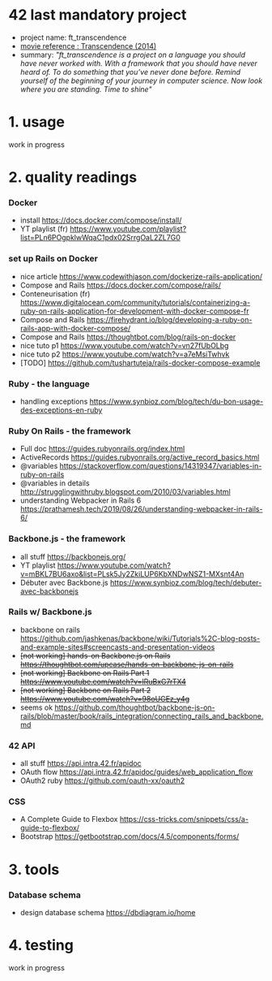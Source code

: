 # 42 last mandatory project
- project name: ft_transcendence
- [movie reference : Transcendence (2014)](https://en.wikipedia.org/wiki/Transcendence_(2014_film))
- summary: *"ft_transcendence is a project on a language you should have never worked with. With a framework that you should have never heard of. To do something that you’ve never done before. Remind yourself of the beginning of your journey in computer science. Now look where you are standing. Time to shine"*

# 1. usage

work in progress

# 2. quality readings 

### Docker
- install https://docs.docker.com/compose/install/
- YT playlist (fr) https://www.youtube.com/playlist?list=PLn6POgpklwWqaC1pdx02SrrgOaL2ZL7G0

### set up Rails on Docker
- nice article https://www.codewithjason.com/dockerize-rails-application/ 
- Compose and Rails https://docs.docker.com/compose/rails/
- Conteneurisation (fr) https://www.digitalocean.com/community/tutorials/containerizing-a-ruby-on-rails-application-for-development-with-docker-compose-fr
- Compose and Rails https://firehydrant.io/blog/developing-a-ruby-on-rails-app-with-docker-compose/
- Compose and Rails https://thoughtbot.com/blog/rails-on-docker
- nice tuto p1 https://www.youtube.com/watch?v=vn27fUbOLbg
- nice tuto p2 https://www.youtube.com/watch?v=a7eMsiTwhvk
- [TODO] https://github.com/tushartuteja/rails-docker-compose-example

### Ruby - the language
- handling exceptions https://www.synbioz.com/blog/tech/du-bon-usage-des-exceptions-en-ruby

### Ruby On Rails - the framework
- Full doc https://guides.rubyonrails.org/index.html
- ActiveRecords https://guides.rubyonrails.org/active_record_basics.html
- @variables https://stackoverflow.com/questions/14319347/variables-in-ruby-on-rails
- @variables in details http://strugglingwithruby.blogspot.com/2010/03/variables.html
- understanding Webpacker in Rails 6 https://prathamesh.tech/2019/08/26/understanding-webpacker-in-rails-6/

### Backbone.js - the framework
- all stuff https://backbonejs.org/
- YT playlist https://www.youtube.com/watch?v=mBKL7BU6axo&list=PLsk5Jy2ZkiLUP6KbXNDwNSZ1-MXsnt4An
- Débuter avec Backbone.js https://www.synbioz.com/blog/tech/debuter-avec-backbonejs

### Rails w/ Backbone.js 
- backbone on rails https://github.com/jashkenas/backbone/wiki/Tutorials%2C-blog-posts-and-example-sites#screencasts-and-presentation-videos
- ~~[not working] hands-on Backbone.js on Rails https://thoughtbot.com/upcase/hands-on-backbone-js-on-rails~~
- ~~[not working] Backbone on Rails Part 1 https://www.youtube.com/watch?v=lRuBxG7rTX4~~
- ~~[not working] Backbone on Rails Part 2 https://www.youtube.com/watch?v=98oUGEz_y4g~~
- seems ok https://github.com/thoughtbot/backbone-js-on-rails/blob/master/book/rails_integration/connecting_rails_and_backbone.md

### 42 API
- all stuff https://api.intra.42.fr/apidoc
- OAuth flow https://api.intra.42.fr/apidoc/guides/web_application_flow
- OAuth2 ruby https://github.com/oauth-xx/oauth2

### CSS
- A Complete Guide to Flexbox https://css-tricks.com/snippets/css/a-guide-to-flexbox/
- Bootstrap https://getbootstrap.com/docs/4.5/components/forms/

# 3. tools

### Database schema
- design database schema https://dbdiagram.io/home

# 4. testing

work in progress
